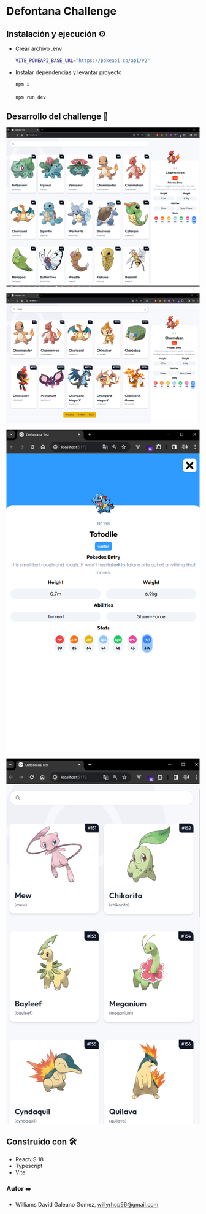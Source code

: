 # Defontana Challenge

## Instalación y ejecución ⚙️

- Crear archivo .env

  ```bash
  VITE_POKEAPI_BASE_URL="https://pokeapi.co/api/v2"
  ```

- Instalar dependencias y levantar proyecto

  ```bash
  npm i

  npm run dev
  ```

## Desarrollo del challenge 🚀

![home](/etc/images/poke1.PNG)

![search](/etc/images/poke2.PNG)

![detail-responsive](/etc/images/poke3.PNG)

![responsive](/etc/images/poke4.PNG)

## Construido con 🛠️

- ReactJS 18
- Typescript
- Vite

### Autor ✒️

- Williams David Galeano Gomez, willyrhcp96@gmail.com
